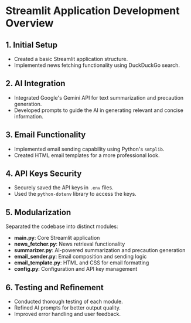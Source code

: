 # Streamlit Application Development Overview

## 1. Initial Setup
- Created a basic Streamlit application structure.
- Implemented news fetching functionality using DuckDuckGo search.

## 2. AI Integration
- Integrated Google's Gemini API for text summarization and precaution generation.
- Developed prompts to guide the AI in generating relevant and concise information.

## 3. Email Functionality
- Implemented email sending capability using Python's `smtplib`.
- Created HTML email templates for a more professional look.

## 4. API Keys Security
- Securely saved the API keys in `.env` files.
- Used the `python-dotenv` library to access the keys.

## 5. Modularization
Separated the codebase into distinct modules:
- **main.py**: Core Streamlit application
- **news_fetcher.py**: News retrieval functionality
- **summarizer.py**: AI-powered summarization and precaution generation
- **email_sender.py**: Email composition and sending logic
- **email_template.py**: HTML and CSS for email formatting
- **config.py**: Configuration and API key management

## 6. Testing and Refinement
- Conducted thorough testing of each module.
- Refined AI prompts for better output quality.
- Improved error handling and user feedback.
